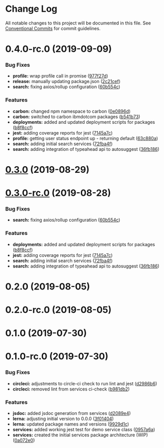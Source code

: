 # Change Log

All notable changes to this project will be documented in this file. See
[Conventional Commits](https://conventionalcommits.org) for commit guidelines.

# 0.4.0-rc.0 (2019-09-09)

### Bug Fixes

- **profile:** wrap profile call in promise
  ([977f27d](https://github.com/carbon-design-system/ibm-dotcom-library/tree/master/packages/services/commit/977f27d))
- **release:** manually updating package.json
  ([2c21cef](https://github.com/carbon-design-system/ibm-dotcom-library/tree/master/packages/services/commit/2c21cef))
- **search:** fixing axios/rollup configuration
  ([60b554c](https://github.com/carbon-design-system/ibm-dotcom-library/tree/master/packages/services/commit/60b554c))

### Features

- **carbon:** changed npm namespace to carbon
  ([0e0896d](https://github.com/carbon-design-system/ibm-dotcom-library/tree/master/packages/services/commit/0e0896d))
- **carbon:** switched to carbon ibmdotcom packages
  ([b541b73](https://github.com/carbon-design-system/ibm-dotcom-library/tree/master/packages/services/commit/b541b73))
- **deployments:** added and updated deployment scripts for packages
  ([b8f8ccf](https://github.com/carbon-design-system/ibm-dotcom-library/tree/master/packages/services/commit/b8f8ccf))
- **jest:** adding coverage reports for jest
  ([7145a7c](https://github.com/carbon-design-system/ibm-dotcom-library/tree/master/packages/services/commit/7145a7c))
- **profile:** getting user status endpoint up - returning default
  ([63c880a](https://github.com/carbon-design-system/ibm-dotcom-library/tree/master/packages/services/commit/63c880a))
- **search:** adding initial search services
  ([72fba4f](https://github.com/carbon-design-system/ibm-dotcom-library/tree/master/packages/services/commit/72fba4f))
- **search:** adding integration of typeahead api to autosuggest
  ([36fb186](https://github.com/carbon-design-system/ibm-dotcom-library/tree/master/packages/services/commit/36fb186))

# [0.3.0](https://github.com/carbon-design-system/ibm-dotcom-library/tree/master/packages/services/compare/@ibmdotcom/services@0.1.0...@ibmdotcom/services@0.3.0) (2019-08-29)

# [0.3.0-rc.0](https://github.com/carbon-design-system/ibm-dotcom-library/tree/master/packages/services/compare/@ibmdotcom/services@0.1.0...@ibmdotcom/services@0.3.0-rc.0) (2019-08-28)

### Bug Fixes

- **search:** fixing axios/rollup configuration
  ([60b554c](https://github.com/carbon-design-system/ibm-dotcom-library/tree/master/packages/services/commit/60b554c))

### Features

- **deployments:** added and updated deployment scripts for packages
  ([b8f8ccf](https://github.com/carbon-design-system/ibm-dotcom-library/tree/master/packages/services/commit/b8f8ccf))
- **jest:** adding coverage reports for jest
  ([7145a7c](https://github.com/carbon-design-system/ibm-dotcom-library/tree/master/packages/services/commit/7145a7c))
- **search:** adding initial search services
  ([72fba4f](https://github.com/carbon-design-system/ibm-dotcom-library/tree/master/packages/services/commit/72fba4f))
- **search:** adding integration of typeahead api to autosuggest
  ([36fb186](https://github.com/carbon-design-system/ibm-dotcom-library/tree/master/packages/services/commit/36fb186))

# 0.2.0 (2019-08-05)

# 0.2.0-rc.0 (2019-08-05)

# 0.1.0 (2019-07-30)

# 0.1.0-rc.0 (2019-07-30)

### Bug Fixes

- **circleci:** adjustments to circle-ci check to run lint and jest
  ([d2986b6](https://github.com/carbon-design-system/ibm-dotcom-library/tree/master/packages/services/commit/d2986b6))
- **circleci:** removed lint from services ci-check
  ([b981db2](https://github.com/carbon-design-system/ibm-dotcom-library/tree/master/packages/services/commit/b981db2))

### Features

- **jsdoc:** added jsdoc generation from services
  ([d2089e4](https://github.com/carbon-design-system/ibm-dotcom-library/tree/master/packages/services/commit/d2089e4))
- **lerna:** adjusting initial version to 0.0.0
  ([3f01404](https://github.com/carbon-design-system/ibm-dotcom-library/tree/master/packages/services/commit/3f01404))
- **lerna:** updated package names and versions
  ([9929d1c](https://github.com/carbon-design-system/ibm-dotcom-library/tree/master/packages/services/commit/9929d1c))
- **services:** added working jest test for demo service class
  ([0957a6a](https://github.com/carbon-design-system/ibm-dotcom-library/tree/master/packages/services/commit/0957a6a))
- **services:** created the initial services package architecture (WIP)
  ([0a072e0](https://github.com/carbon-design-system/ibm-dotcom-library/tree/master/packages/services/commit/0a072e0))
